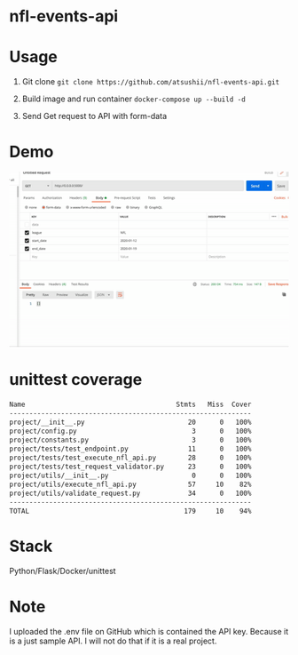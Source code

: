 # nfl-events-api

# Usage

1. Git clone ```git clone https://github.com/atsushii/nfl-events-api.git```

2. Build image and run container ```docker-compose up --build -d```

3. Send Get request to API with form-data

# Demo

![](demo.gif)


# unittest coverage

```
Name                                      Stmts   Miss  Cover
-------------------------------------------------------------
project/__init__.py                          20      0   100%
project/config.py                             3      0   100%
project/constants.py                          3      0   100%
project/tests/test_endpoint.py               11      0   100%
project/tests/test_execute_nfl_api.py        28      0   100%
project/tests/test_request_validator.py      23      0   100%
project/utils/__init__.py                     0      0   100%
project/utils/execute_nfl_api.py             57     10    82%
project/utils/validate_request.py            34      0   100%
-------------------------------------------------------------
TOTAL                                       179     10    94%
```

# Stack

Python/Flask/Docker/unittest

# Note

I uploaded the .env file on GitHub which is contained the API key. Because it is a just sample API. I will not do that if it is a real project.



